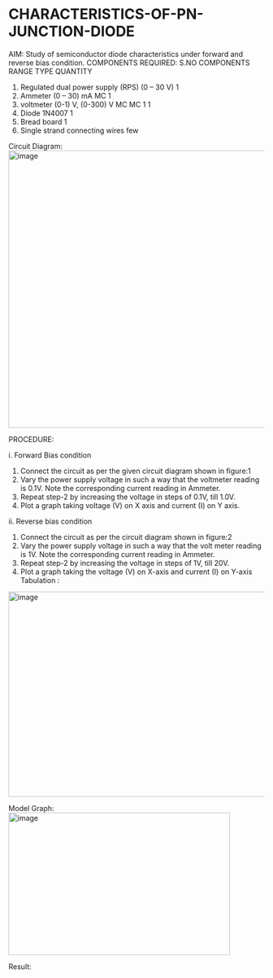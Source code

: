 # CHARACTERISTICS-OF-PN-JUNCTION-DIODE
AIM:
Study of semiconductor diode characteristics under forward and reverse bias
condition.
COMPONENTS REQUIRED:
S.NO COMPONENTS RANGE TYPE QUANTITY
1. Regulated dual power supply (RPS) (0 – 30 V) 1
2. Ammeter (0 – 30)
mA
MC 1
3. voltmeter (0-1) V,
(0-300) V
MC
MC
1
1
4. Diode 1N4007 1
5. Bread board 1
6. Single strand connecting wires few

Circuit Diagram:
<img width="595" height="545" alt="image" src="https://github.com/user-attachments/assets/fa186dab-2ec5-428f-8f3c-c8d8ad319086" />

PROCEDURE:

i. Forward Bias condition
1. Connect the circuit as per the given circuit diagram shown in figure:1
2. Vary the power supply voltage in such a way that the voltmeter reading is 0.1V.
Note the corresponding current reading in Ammeter.
3. Repeat step-2 by increasing the voltage in steps of 0.1V, till 1.0V.
4. Plot a graph taking voltage (V) on X axis and current (I) on Y axis.
   
ii. Reverse bias condition
1. Connect the circuit as per the circuit diagram shown in figure:2
2. Vary the power supply voltage in such a way that the volt meter reading is 1V.
Note the corresponding current reading in Ammeter.
3. Repeat step-2 by increasing the voltage in steps of 1V, till 20V.
4. Plot a graph taking the voltage (V) on X-axis and current (I) on Y-axis
Tabulation :
<img width="538" height="403" alt="image" src="https://github.com/user-attachments/assets/a84e65bb-feef-4662-ba01-38d4302f06fe" />

Model Graph:
<img width="436" height="280" alt="image" src="https://github.com/user-attachments/assets/35837165-c967-457c-aadf-efd2dfd31abc" />


Result:
